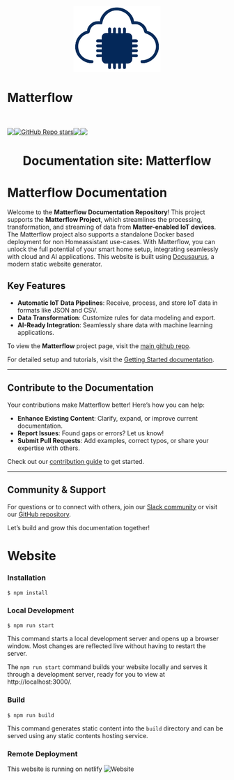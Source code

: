 <div align="center">
    <a href="https://github.com/MatterCoder/Matterflow">
        <img width="200" height="150" src="/static/img/logo.png">
    </a>
    <div style="display: flex;"><h1>Matterflow</h1></div>
    <br>
    <br>
    <div style="display: flex;">
        <a href="https://github.com/MatterCoder/Matterflow/releases">
            <img src="https://img.shields.io/github/release/MatterCoder/Matterflow.svg">
        </a>
        <a href="https://github.com/MatterCoder/Matterflow/stargazers">
            <img alt="GitHub Repo stars" src="https://img.shields.io/github/stars/Mattercoder/Matterflow">
        </a>
        <a href="https://matterflow.slack.com">
            <img src="https://img.shields.io/badge/Slack-channel-red?logo=slack">
        </a>
        <a href="https://matterflow.cloud">
        <img src="https://img.shields.io/badge/Docusaurus-3ECC5F?logo=docusaurus&logoColor=fff"/>    
        </a>           
    </div>
    <h1>Documentation site: Matterflow</h1>
</div>

# Matterflow Documentation

Welcome to the **Matterflow Documentation Repository**! This project supports the **Matterflow Project**, which streamlines the processing, transformation, and streaming of data from **Matter-enabled IoT devices**. The Matterflow project also supports a standalone Docker based deployment for non Homeassistant use-cases. With Matterflow, you can unlock the full potential of your smart home setup, integrating seamlessly with cloud and AI applications. This website is built using [Docusaurus](https://docusaurus.io/), a modern static website generator.

## Key Features

- **Automatic IoT Data Pipelines**: Receive, process, and store IoT data in formats like JSON and CSV.
- **Data Transformation**: Customize rules for data modeling and export.
- **AI-Ready Integration**: Seamlessly share data with machine learning applications.

To view the **Matterflow** project page, visit the [main github repo](https://github.com/MatterCoder/matterflow).


For detailed setup and tutorials, visit the [Getting Started documentation](https://matterflow.cloud/docs/intro).

---

## Contribute to the Documentation

Your contributions make Matterflow better! Here’s how you can help:

- **Enhance Existing Content**: Clarify, expand, or improve current documentation.
- **Report Issues**: Found gaps or errors? Let us know!
- **Submit Pull Requests**: Add examples, correct typos, or share your expertise with others.

Check out our [contribution guide](https://github.com/MatterCoder/Matterflow/blob/main/CONTRIBUTING.md) to get started.

---

## Community & Support

For questions or to connect with others, join our [Slack community](https://matterflow.slack.com) or visit our [GitHub repository](https://github.com/MatterCoder/addon-matterflow).

Let’s build and grow this documentation together!

# Website


### Installation

```
$ npm install
```

### Local Development

```
$ npm run start
```

This command starts a local development server and opens up a browser window. Most changes are reflected live without having to restart the server.

The `npm run start` command builds your website locally and serves it through a development server, ready for you to view at http://localhost:3000/.

### Build

```
$ npm run build
```

This command generates static content into the `build` directory and can be served using any static contents hosting service.

### Remote Deployment

This website is running on netlify 
![Website](https://img.shields.io/website?url=https%3A%2F%2Fmatterflow.cloud)
